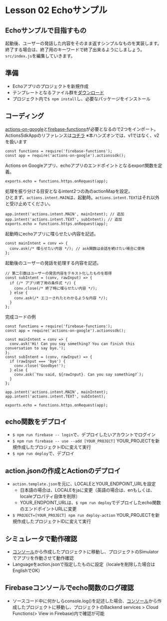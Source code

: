 # Lesson 02 Echoサンプル
## Echoサンプルで目指すもの
起動後、ユーザーの発話した内容をそのまま返すシンプルなものを実装します。  
終了する場合は、終了用のキーワードで終了出来るようにしましょう。  
`src/index.js`を編集していきます。

## 準備
- Echoアプリのプロジェクトを新規作成
- テンプレートとなるファイル群を[ダウンロード](https://github.com/ebisu-voice-production/actions-sdk-example-echo/archive/starter.zip)
- プロジェクト内で`$ npm install`し、必要なパッケージをインストール

## コーディング
[actions-on-google](https://github.com/actions-on-google/actions-on-google-nodejs)と[firebase-functions](https://github.com/firebase/firebase-functions)が必要となるので2つをインポート。  
ActionsSdkAppのリファレンスは[コチラ](https://actions-on-google.github.io/actions-on-google-nodejs/index.html)
※本ハンズオンでは、v1ではなく、v2を扱います
```
const functions = require('firebase-functions');
const app = require('actions-on-google').actionssdk();
```

Actions on Googleアプリ、echoアプリのエンドポイントとなるexport関数を定義。
```
exports.echo = functions.https.onRequest(app);
```

処理を振り分ける目安となるintent2つの為のactionMapを設定。  
ひとまず、`actions.intent.MAIN`は、起動時。`actions.intent.TEXT`はそれ以外と受け止めてください。
```
app.intent('actions.intent.MAIN', mainIntent); // 追加
app.intent('actions.intent.TEXT', subIntent); // 追加
exports.echo = functions.https.onRequest(app);
```

起動時にechoアプリに喋らせたい内容を記述。
```
const mainIntent = conv => {
  conv.ask(/* 喋らせたい内容 */); // ask関数は会話を続けたい場合に使用
};
```

起動後のユーザーの発話を処理する内容を記述。
```
// 第二引数はユーザーの発言内容をテキスト化したものを取得
const subIntent = (conv, rawInput) => {
  if (/* アプリ終了用の条件式 */) {
    conv.close(/* 終了時に喋らせたい内容 */);
  } else {
    conv.ask(/* エコーされたとわかるような内容 */);
  }
};
```

完成コードの例
```
const functions = require('firebase-functions');
const app = require('actions-on-google').actionssdk();

const mainIntent = conv => {
  conv.ask('Hi! Can you say something? You can finish this conversation to say bye.');
};
const subIntent = (conv, rawInput) => {
  if (rawInput === 'bye') {
    conv.close('Goodbye!');
  } else {
    conv.ask(`You said, ${rawInput}. Can you say something?`);
  }
};

app.intent('actions.intent.MAIN', mainIntent);
app.intent('actions.intent.TEXT', subIntent);

exports.echo = functions.https.onRequest(app);
```

## echo関数をデプロイ
- `$ npm run firebase -- login`で、デプロイしたいアカウントでログイン
- `$ npm run firebase -- use --add [YOUR_PROJECT]` YOUR_PROJECTを新規作成したプロジェクトIDに変えて実行
- `$ npm run deploy`で、デプロイ

## action.jsonの作成とActionのデプロイ
- `action.template.json`を元に、LOCALEとYOUR_ENDPOINT_URLを設定
  - 日本語の場合は、LOCALEをjaに変更（英語の場合は、enもしくは、localeプロパティ自体を削除）
  - YOUR_ENDPOINT_URLは、`$ npm run deploy`でデプロイしたecho関数のエンドポイントURLに変更
- `$ PROJECT=[YOUR_PROJECT] npm run deploy-action` YOUR_PROJECTを新規作成したプロジェクトIDに変えて実行

## シミュレータで動作確認
- [コンソール](https://console.actions.google.com/)から作成したプロジェクトに移動し、プロジェクトのSimulatorでアプリを作動させて動作確認
- Languageをaction.jsonで指定したものに設定（localeを削除した場合はEnglishでOK）

## Firebaseコンソールでecho関数のログ確認
- ソースコード中に何かしらconsole.log()を記述した場合、[コンソール](https://console.actions.google.com/)から作成したプロジェクトに移動し、プロジェクトのBackend services > Cloud Functions(> View in Firebase)内で確認が可能
